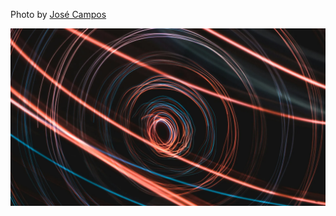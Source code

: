 Photo by [José Campos](https://unsplash.com/@frank_barezi)



[![zRkBOOpKRhs](./zRkBOOpKRhs.webp)](https://unsplash.com/photos/blue-and-red-light-digital-wallpaper-zRkBOOpKRhs)